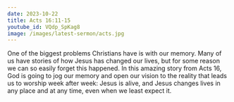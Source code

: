 ```yaml
---
date: 2023-10-22
title: Acts 16:11-15
youtube_id: VQdp_SpKag8
image: /images/latest-sermon/acts.jpg
---
```

One of the biggest problems Christians have is with our memory. Many of us have stories of how Jesus has changed our lives, but for some reason we can so easily forget this happened. In this amazing story from Acts 16, God is going to jog our memory and open our vision to the reality that leads us to worship week after week: Jesus is alive, and Jesus changes lives in any place and at any time, even when we least expect it.
